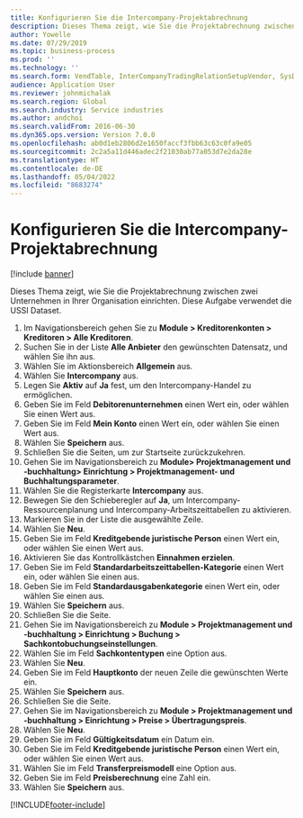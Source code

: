 ```yaml
---
title: Konfigurieren Sie die Intercompany-Projektabrechnung
description: Dieses Thema zeigt, wie Sie die Projektabrechnung zwischen zwei Unternehmen in Ihrer Organisation einrichten.
author: Yowelle
ms.date: 07/29/2019
ms.topic: business-process
ms.prod: ''
ms.technology: ''
ms.search.form: VendTable, InterCompanyTradingRelationSetupVendor, SysDataAreaSelectLookup, ProjParameters, ProjPosting, ProjTransferPrice
audience: Application User
ms.reviewer: johnmichalak
ms.search.region: Global
ms.search.industry: Service industries
ms.author: andchoi
ms.search.validFrom: 2016-06-30
ms.dyn365.ops.version: Version 7.0.0
ms.openlocfilehash: ab0d1eb2806d2e1650faccf3fbb63c63c0fa9e05
ms.sourcegitcommit: 2c2a5a11d446adec2f21030ab77a053d7e2da28e
ms.translationtype: HT
ms.contentlocale: de-DE
ms.lasthandoff: 05/04/2022
ms.locfileid: "8683274"
---
```

# <a name="configure-intercompany-project-invoicing"></a>Konfigurieren Sie die Intercompany-Projektabrechnung

[!include [banner](../../includes/banner.md)]

Dieses Thema zeigt, wie Sie die Projektabrechnung zwischen zwei Unternehmen in Ihrer Organisation einrichten. Diese Aufgabe verwendet die USSI Dataset.

1. Im Navigationsbereich gehen Sie zu **Module > Kreditorenkonten > Kreditoren > Alle Kreditoren**.
2. Suchen Sie in der Liste **Alle Anbieter** den gewünschten Datensatz, und wählen Sie ihn aus.
3. Wählen Sie im Aktionsbereich **Allgemein** aus.
4. Wählen Sie **Intercompany** aus.
5. Legen Sie **Aktiv** auf **Ja** fest, um den Intercompany-Handel zu ermöglichen.
6. Geben Sie im Feld **Debitorenunternehmen** einen Wert ein, oder wählen Sie einen Wert aus.
7. Geben Sie im Feld **Mein Konto** einen Wert ein, oder wählen Sie einen Wert aus.
8. Wählen Sie **Speichern** aus.
9. Schließen Sie die Seiten, um zur Startseite zurückzukehren.
10. Gehen Sie im Navigationsbereich zu **Module> Projektmanagement und -buchhaltung> Einrichtung > Projektmanagement- und Buchhaltungsparameter**.
11. Wählen Sie die Registerkarte **Intercompany** aus.
12. Bewegen Sie den Schieberegler auf **Ja**, um Intercompany-Ressourcenplanung und Intercompany-Arbeitszeittabellen zu aktivieren.
13. Markieren Sie in der Liste die ausgewählte Zeile.
14. Wählen Sie **Neu**.
15. Geben Sie im Feld **Kreditgebende juristische Person** einen Wert ein, oder wählen Sie einen Wert aus.
16. Aktivieren Sie das Kontrollkästchen **Einnahmen erzielen**.
17. Geben Sie im Feld **Standardarbeitszeittabellen-Kategorie** einen Wert ein, oder wählen Sie einen aus.
18. Geben Sie im Feld **Standardausgabenkategorie** einen Wert ein, oder wählen Sie einen aus.
19. Wählen Sie **Speichern** aus.
20. Schließen Sie die Seite.
21. Gehen Sie im Navigationsbereich zu **Module > Projektmanagement und -buchhaltung > Einrichtung > Buchung > Sachkontobuchungseinstellungen**.
22. Wählen Sie im Feld **Sachkontentypen** eine Option aus.
23. Wählen Sie **Neu**.
24. Geben Sie im Feld **Hauptkonto** der neuen Zeile die gewünschten Werte ein.
25. Wählen Sie **Speichern** aus.
26. Schließen Sie die Seite.
27. Gehen Sie im Navigationsbereich zu **Module > Projektmanagement und -buchhaltung > Einrichtung > Preise > Übertragungspreis**.
28. Wählen Sie **Neu**.
29. Geben Sie im Feld **Gültigkeitsdatum** ein Datum ein.
30. Geben Sie im Feld **Kreditgebende juristische Person** einen Wert ein, oder wählen Sie einen Wert aus.
31. Wählen Sie im Feld **Transferpreismodell** eine Option aus.
32. Geben Sie im Feld **Preisberechnung** eine Zahl ein.
33. Wählen Sie **Speichern** aus.



[!INCLUDE[footer-include](../../includes/footer-banner.md)]